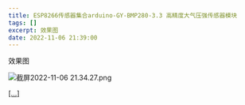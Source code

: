 ```yaml
---
title: ESP8266传感器集合arduino-GY-BMP280-3.3 高精度大气压强传感器模块
tags: []
excerpt: 效果图
date: 2022-11-06 21:39:00
---
```


效果图
<!-- more -->
![截屏2022-11-06 21.34.27.png](/usr/uploads/2022/11/1986456630.png "截屏2022-11-06 21.34.27.png")

[\[...\]](https://b.qqfirst.com/default/464.html "ESP8266传感器集合arduino-GY-BMP280-3.3 高精度大气压强传感器模块")